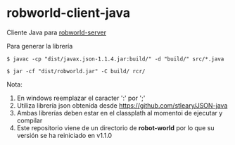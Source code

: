 # robworld-client-java
Cliente Java para [robworld-server](https://github.com/titos-carrasco/robworld-server)


Para generar la librería

```
$ javac -cp "dist/javax.json-1.1.4.jar:build/" -d "build/" src/*.java

$ jar -cf "dist/robworld.jar" -C build/ rcr/
```


Nota:

1. En windows reemplazar el caracter ':' por ';'
2. Utiliza librería json obtenida desde https://github.com/stleary/JSON-java
3. Ambas librerías deben estar en el classplath al momentoi de ejecutar y compilar
4. Este repositorio viene de un directorio de **robot-world** por lo que su versión se ha reiniciado en v1.1.0

